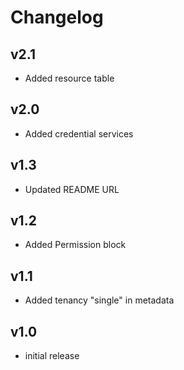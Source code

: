 # Changelog

## v2.1

- Added resource table

## v2.0

- Added credential services

## v1.3

- Updated README URL 

## v1.2

- Added Permission block

## v1.1

- Added tenancy "single" in metadata

## v1.0

- initial release